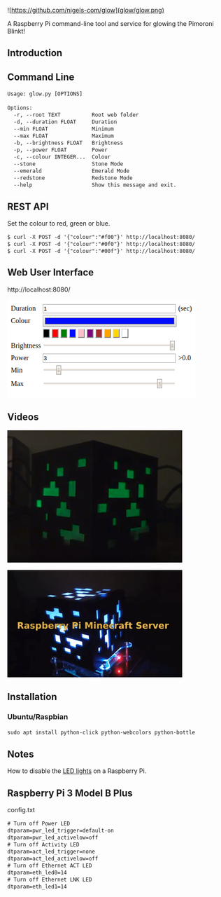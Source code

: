 ![https://github.com/nigels-com/glow](glow/glow.png)

A Raspberry Pi command-line tool and service for glowing the Pimoroni Blinkt!

## Introduction

## Command Line

```$ ./glow.py --help
Usage: glow.py [OPTIONS]

Options:
  -r, --root TEXT          Root web folder
  -d, --duration FLOAT     Duration
  --min FLOAT              Minimum
  --max FLOAT              Maximum
  -b, --brightness FLOAT   Brightness
  -p, --power FLOAT        Power
  -c, --colour INTEGER...  Colour
  --stone                  Stone Mode
  --emerald                Emerald Mode
  --redstone               Redstone Mode
  --help                   Show this message and exit.
```

## REST API

Set the colour to red, green or blue.

```
$ curl -X POST -d '{"colour":"#f00"}' http://localhost:8080/
$ curl -X POST -d '{"colour":"#0f0"}' http://localhost:8080/
$ curl -X POST -d '{"colour":"#00f"}' http://localhost:8080/
```

## Web User Interface

http://localhost:8080/

![index.html](control.png)

## Videos

[![GLOW Video](video2.jpg)](https://www.youtube.com/watch?v=jpt5c_KMTl4)

[![Minecraft Server Test #1](video1.jpg)](https://www.youtube.com/watch?v=tUi1ILAl58A)

## Installation

### Ubuntu/Raspbian

`sudo apt install python-click python-webcolors python-bottle`

## Notes

How to disable the [LED lights](https://www.jeffgeerling.com/blogs/jeff-geerling/controlling-pwr-act-leds-raspberry-pi) on a Raspberry Pi.

## Raspberry Pi 3 Model B Plus

config.txt

```
# Turn off Power LED
dtparam=pwr_led_trigger=default-on
dtparam=pwr_led_activelow=off
# Turn off Activity LED
dtparam=act_led_trigger=none
dtparam=act_led_activelow=off
# Turn off Ethernet ACT LED
dtparam=eth_led0=14
# Turn off Ethernet LNK LED
dtparam=eth_led1=14
```